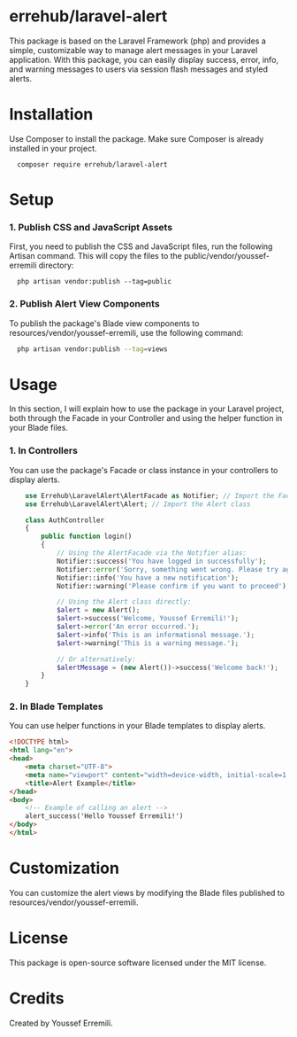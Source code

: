 # errehub/laravel-alert

This package is based on the Laravel Framework (php) and provides a simple, customizable way to manage alert messages in your Laravel application. With this package, you can easily display success, error, info, and warning messages to users via session flash messages and styled alerts.

# Installation

Use Composer to install the package. Make sure Composer is already installed in your project.

```shell
  composer require errehub/laravel-alert
```

# Setup

### 1. Publish CSS and JavaScript Assets
First, you need to publish the CSS and JavaScript files, run the following Artisan command. This will copy the files to the public/vendor/youssef-erremili directory:

```shell
  php artisan vendor:publish --tag=public
```


### 2. Publish Alert View Components

To publish the package's Blade view components to resources/vendor/youssef-erremili, use the following command:

```sh
  php artisan vendor:publish --tag=views
```

# Usage

In this section, I will explain how to use the package in your Laravel project, both through the Facade in your Controller and using the helper function in your Blade files.

### 1. In Controllers
You can use the package's Facade or class instance in your controllers to display alerts.

```php
    use Errehub\LaravelAlert\AlertFacade as Notifier; // Import the Facade
    use Errehub\LaravelAlert\Alert; // Import the Alert class

    class AuthController
    {
        public function login()
        {
            // Using the AlertFacade via the Notifier alias:
            Notifier::success('You have logged in successfully');
            Notifier::error('Sorry, something went wrong. Please try again.');
            Notifier::info('You have a new notification');
            Notifier::warning('Please confirm if you want to proceed');

            // Using the Alert class directly:
            $alert = new Alert();
            $alert->success('Welcome, Youssef Erremili!');
            $alert->error('An error occurred.');
            $alert->info('This is an informational message.');
            $alert->warning('This is a warning message.');

            // Or alternatively:
            $alertMessage = (new Alert())->success('Welcome back!');
        }
    }
```

### 2. In Blade Templates
You can use helper functions in your Blade templates to display alerts.

```html
<!DOCTYPE html>
<html lang="en">
<head>
    <meta charset="UTF-8">
    <meta name="viewport" content="width=device-width, initial-scale=1.0">
    <title>Alert Example</title>
</head>
<body>
    <!-- Example of calling an alert -->
    alert_success('Hello Youssef Erremili!')
</body>
</html>
```

# Customization
You can customize the alert views by modifying the Blade files published to resources/vendor/youssef-erremili.

# License
This package is open-source software licensed under the MIT license.

# Credits
Created by Youssef Erremili.